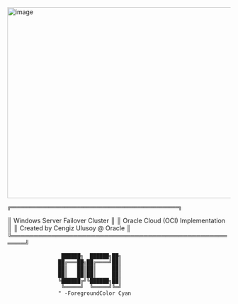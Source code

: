<img width="1027" height="431" alt="image" src="https://github.com/user-attachments/assets/02295cfd-59e9-4b08-b280-26c9047f2fa0" />

    ╔═════════════════════════════════════════════════════╗
   ║            Windows Server Failover Cluster            ║
   ║           Oracle Cloud (OCI) Implementation           ║
   ║           Created by Cengiz Ulusoy @ Oracle           ║
    ╚═════════════════════════════════════════════════════╝

                     ██████╗  ██████╗██╗
                    ██╔═══██╗██╔════╝██║
                    ██║   ██║██║     ██║
                    ██║   ██║██║     ██║
                    ╚██████╔╝╚██████╗██║
                     ╚═════╝  ╚═════╝╚═╝
                    " -ForegroundColor Cyan
